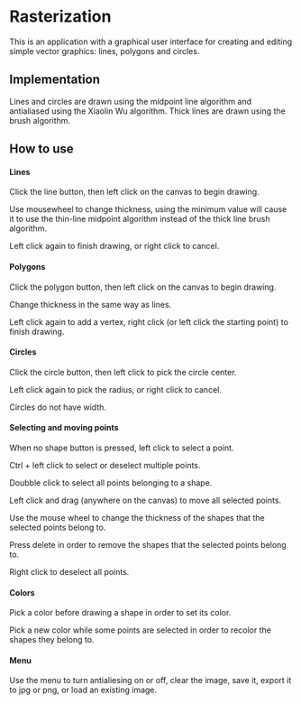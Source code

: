 # Rasterization

This is an application with a graphical user interface for creating and editing simple vector graphics: lines, polygons and circles.

## Implementation

Lines and circles are drawn using the midpoint line algorithm and antialiased using the Xiaolin Wu algorithm.
Thick lines are drawn using the brush algorithm.

## How to use

#### Lines

Click the line button, then left click on the canvas to begin drawing. 

Use mousewheel to change thickness, using the minimum value will cause it to use the thin-line midpoint algorithm instead of the thick line brush algorithm.

Left click again to finish drawing, or right click to cancel.

#### Polygons

Click the polygon button, then left click on the canvas to begin drawing. 

Change thickness in the same way as lines.

Left click again to add a vertex, right click (or left click the starting point) to finish drawing.

#### Circles

Click the circle button, then left click to pick the circle center. 

Left click again to pick the radius, or right click to cancel.

Circles do not have width.

#### Selecting and moving points

When no shape button is pressed, left click to select a point. 

Ctrl + left click to select or deselect multiple points. 

Doubble click to select all points belonging to a shape.

Left click and drag (anywhere on the canvas) to move all selected points.

Use the mouse wheel to change the thickness of the shapes that the selected points belong to.

Press delete in order to remove the shapes that the selected points belong to.

Right click to deselect all points.

#### Colors

Pick a color before drawing a shape in order to set its color.

Pick a new color while some points are selected in order to recolor the shapes they belong to.

#### Menu

Use the menu to turn antialiesing on or off, clear the image, save it, export it to jpg or png, or load an existing image.

